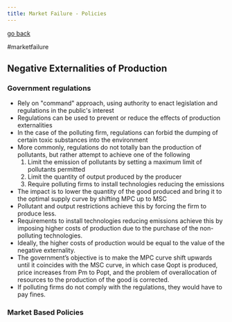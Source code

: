 ```yaml
---
title: Market Failure - Policies
---
```


[go back](11Subjects/11Economics.md)

#marketfailure

## Negative Externalities of Production
### Government regulations
- Rely on "command" approach, using authority to enact legislation and regulations in the public's interest
- Regulations can be used to prevent or reduce the effects of production externalities
- In the case of the polluting firm, regulations can forbid the dumping of certain toxic substances into the environment
- More commonly, regulations do not totally ban the production of pollutants, but rather attempt to achieve one of the following
	1. Limit the emission of pollutants by setting a maximum limit of pollutants permitted
	2. Limit the quantity of output produced by the producer
	3. Require polluting firms to install technologies reducing the emissions
- The impact is to lower the quantity of the good produced and bring it to the optimal supply curve by shifting MPC up to MSC
- Pollutant and output restrictions achieve this by forcing the firm to produce less.
- Requirements to install technologies reducing emissions achieve this by imposing higher costs of production due to the purchase of the non-polluting technologies.
- Ideally, the higher costs of production would be equal to the value of the negative externality.
- The government’s objective is to make the MPC curve shift upwards until it coincides with the MSC curve, in which case Qopt is produced, price increases from Pm to Popt, and the problem of overallocation of resources to the production of the good is corrected. 
- If polluting firms do not comply with the regulations, they would have to pay fines.
### Market Based Policies
